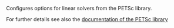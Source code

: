 Configures options for linear solvers from the PETSc library.

For further details see also the
[documentation of the PETSc library](https://petsc.org/release/)
